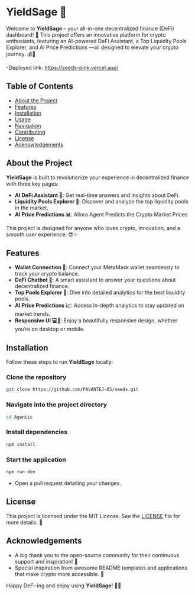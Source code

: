 
# YieldSage 🚀

Welcome to **YieldSage** – your all-in-one decentralized finance (DeFi) dashboard! 🎉 This project offers an innovative platform for crypto enthusiasts, featuring an AI-powered DeFi Assistant, a Top Liquidity Pools Explorer, and AI Price Predictions —all designed to elevate your crypto journey. 💰🤖

-Deployed  link: https://seeds-pink.vercel.app/
## Table of Contents
- [About the Project](#about-the-project)
- [Features](#features)
- [Installation](#installation)
- [Usage](#usage)
- [Navigation](#navigation)
- [Contributing](#contributing)
- [License](#license)
- [Acknowledgements](#acknowledgements)

## About the Project
**YieldSage** is built to revolutionize your experience in decentralized finance with three key pages:
- **AI DeFi Assistant 🤖**: Get real-time answers and insights about DeFi.
- **Liquidity Pools Explorer 🌊**: Discover and analyze the top liquidity pools in the market.
- **AI Price Predictions 📊**: Allora Agent Predicts the Crypto Market Prices 

This project is designed for anyone who loves crypto, innovation, and a smooth user experience. 😎✨

## Features
- **Wallet Connection 🔗**: Connect your MetaMask wallet seamlessly to track your crypto balance.
- **DeFi Chatbot 🤖**: A smart assistant to answer your questions about decentralized finance.
- **Top Pools Explorer 🌊**: Dive into detailed analytics for the best liquidity pools.
- **AI Price Predictions 📈**: Access in-depth analytics to stay updated on market trends.
- **Responsive UI 💻📱**: Enjoy a beautifully responsive design, whether you’re on desktop or mobile.

## Installation
Follow these steps to run **YieldSage** locally:

### Clone the repository
```bash
git clone https://github.com/PAVANTEJ-05/seeds.git
```

### Navigate into the project directory
```bash
cd Agentic
```

### Install dependencies
```bash
npm install
```

### Start the application
```bash
npm run dev
```


 - Open a pull request detailing your changes.

## License
This project is licensed under the MIT License. See the [LICENSE](LICENSE) file for more details. 📄

## Acknowledgements
- A big thank you to the open-source community for their continuous support and inspiration! 🎉  
- Special inspiration from awesome README templates and applications that make crypto more accessible. 🌟

Happy DeFi-ing and enjoy using **YieldSage**! 💸🚀
